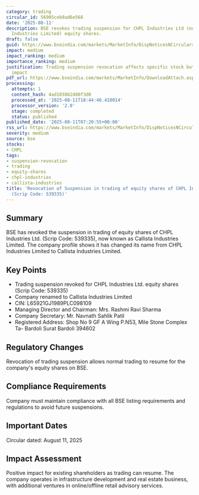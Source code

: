 ```yaml
---
category: trading
circular_id: 56905ceb9ad6e568
date: '2025-08-11'
description: BSE revokes trading suspension for CHPL Industries Ltd (now Callista
  Industries Limited) equity shares.
draft: false
guid: https://www.bseindia.com/markets/MarketInfo/DispNoticesNCirculars.aspx?Noticeid={AB7DF6B3-9C75-45FF-83E7-52D6A60BA6C8}&noticeno=20250811-8&dt=08/11/2025&icount=8&totcount=59&flag=0
impact: medium
impact_ranking: medium
importance_ranking: medium
justification: Trading suspension revocation affects specific stock but limited market-wide
  impact
pdf_url: https://www.bseindia.com/markets/MarketInfo/DownloadAttach.aspx?id=20250811-8&attachedId=ecf71425-8161-4e48-97f7-b64334641356
processing:
  attempts: 1
  content_hash: 4ad103862d80f3d0
  processed_at: '2025-08-11T18:44:40.410014'
  processor_version: '2.0'
  stage: completed
  status: published
published_date: '2025-08-11T07:20:55+00:00'
rss_url: https://www.bseindia.com/markets/MarketInfo/DispNoticesNCirculars.aspx?Noticeid={AB7DF6B3-9C75-45FF-83E7-52D6A60BA6C8}&noticeno=20250811-8&dt=08/11/2025&icount=8&totcount=59&flag=0
severity: medium
source: bse
stocks:
- CHPL
tags:
- suspension-revocation
- trading
- equity-shares
- chpl-industries
- callista-industries
title: 'Revocation of Suspension in trading of equity shares of CHPL Industries Ltd.
  (Scrip Code: 539335)'
---
```


## Summary

BSE has revoked the suspension in trading of equity shares of CHPL Industries Ltd. (Scrip Code: 539335), now known as Callista Industries Limited. The company profile shows it has changed its name from CHPL Industries Limited to Callista Industries Limited.

## Key Points

- Trading suspension revoked for CHPL Industries Ltd. equity shares (Scrip Code: 539335)
- Company renamed to Callista Industries Limited
- CIN: L65921GJ1989PLC098109
- Managing Director and Chairman: Mrs. Rashmi Ravi Sharma
- Company Secretary: Mr. Navnath Sahlik Patil
- Registered Address: Shop No 9 GF A Wing P.N53, Mile Stone Complex Ta- Bardoli Surat Bardoli 394602

## Regulatory Changes

Revocation of trading suspension allows normal trading to resume for the company's equity shares on BSE.

## Compliance Requirements

Company must maintain compliance with all BSE listing requirements and regulations to avoid future suspensions.

## Important Dates

Circular dated: August 11, 2025

## Impact Assessment

Positive impact for existing shareholders as trading can resume. The company operates in infrastructure development and real estate business, with additional ventures in online/offline retail advisory services.